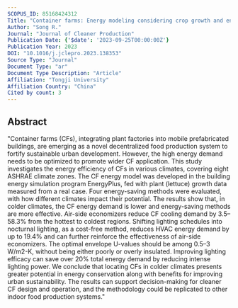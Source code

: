 ```yaml
---
SCOPUS_ID: 85168424312
Title: "Container farms: Energy modeling considering crop growth and energy-saving potential in different climates"
Author: "Song R."
Journal: "Journal of Cleaner Production"
Publication Date: {'$date': '2023-09-25T00:00:00Z'}
Publication Year: 2023
DOI: "10.1016/j.jclepro.2023.138353"
Source Type: "Journal"
Document Type: "ar"
Document Type Description: "Article"
Affiliation: "Tongji University"
Affiliation Country: "China"
Cited by count: 3
---
```


## Abstract
"Container farms (CFs), integrating plant factories into mobile prefabricated buildings, are emerging as a novel decentralized food production system to fortify sustainable urban development. However, the high energy demand needs to be optimized to promote wider CF application. This study investigates the energy efficiency of CFs in various climates, covering eight ASHRAE climate zones. The CF energy model was developed in the building energy simulation program EnergyPlus, fed with plant (lettuce) growth data measured from a real case. Four energy-saving methods were evaluated, with how different climates impact their potential. The results show that, in colder climates, the CF energy demand is lower and energy-saving methods are more effective. Air-side economizers reduce CF cooling demand by 3.5–58.3% from the hottest to coldest regions. Shifting lighting schedules into nocturnal lighting, as a cost-free method, reduces HVAC energy demand by up to 19.4% and can further reinforce the effectiveness of air-side economizers. The optimal envelope U-values should be among 0.5–3 W/m2-K, without being either poorly or overly insulated. Improving lighting efficacy can save over 20% total energy demand by reducing intense lighting power. We conclude that locating CFs in colder climates presents greater potential in energy conservation along with benefits for improving urban sustainability. The results can support decision-making for cleaner CF design and operation, and the methodology could be replicated to other indoor food production systems."
